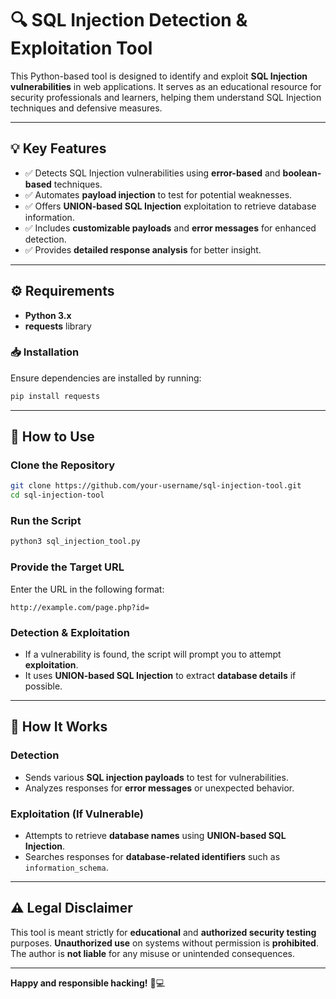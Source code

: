 # 🔍 SQL Injection Detection & Exploitation Tool  

This Python-based tool is designed to identify and exploit **SQL Injection vulnerabilities** in web applications. It serves as an educational resource for security professionals and learners, helping them understand SQL Injection techniques and defensive measures.  

---

## 💡 Key Features  

- ✅ Detects SQL Injection vulnerabilities using **error-based** and **boolean-based** techniques.  
- ✅ Automates **payload injection** to test for potential weaknesses.  
- ✅ Offers **UNION-based SQL Injection** exploitation to retrieve database information.  
- ✅ Includes **customizable payloads** and **error messages** for enhanced detection.  
- ✅ Provides **detailed response analysis** for better insight.  

---

## ⚙️ Requirements  

- **Python 3.x**  
- **requests** library  

### 📥 Installation  

Ensure dependencies are installed by running:  

```bash
pip install requests
```  

---

## 🚀 How to Use  

### Clone the Repository  

```bash
git clone https://github.com/your-username/sql-injection-tool.git
cd sql-injection-tool
```  

### Run the Script  

```bash
python3 sql_injection_tool.py
```  

### Provide the Target URL  

Enter the URL in the following format:  

```
http://example.com/page.php?id=
```  

### Detection & Exploitation  

- If a vulnerability is found, the script will prompt you to attempt **exploitation**.  
- It uses **UNION-based SQL Injection** to extract **database details** if possible.  

---

## 🧪 How It Works  

### **Detection**  
- Sends various **SQL injection payloads** to test for vulnerabilities.  
- Analyzes responses for **error messages** or unexpected behavior.  

### **Exploitation (If Vulnerable)**  
- Attempts to retrieve **database names** using **UNION-based SQL Injection**.  
- Searches responses for **database-related identifiers** such as `information_schema`.  

---

## ⚠️ Legal Disclaimer  

This tool is meant strictly for **educational** and **authorized security testing** purposes. **Unauthorized use** on systems without permission is **prohibited**. The author is **not liable** for any misuse or unintended consequences.  

---

**Happy and responsible hacking!** 🚀💻  
